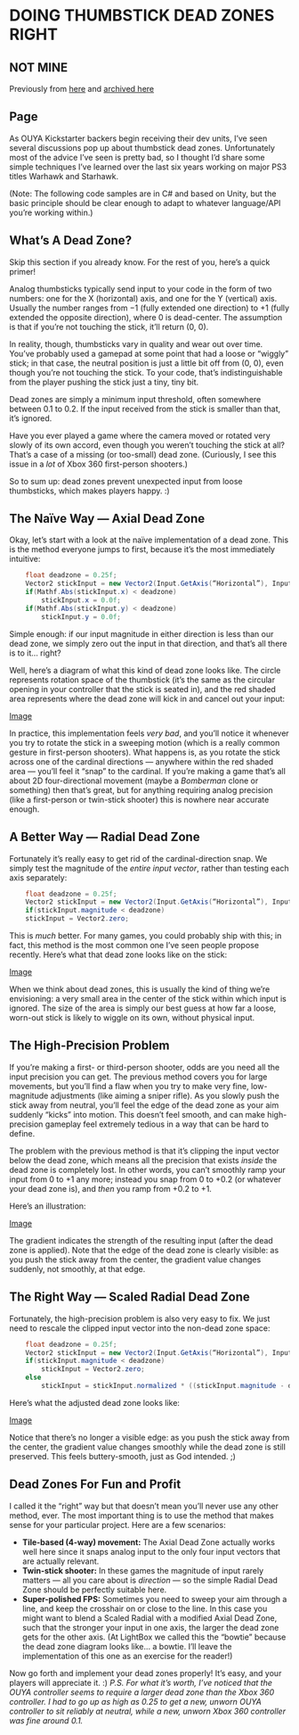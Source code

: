 # DOING THUMBSTICK DEAD ZONES RIGHT

## NOT MINE
Previously from [here](www.third-helix.com/2013/04/12/doing-thumbstick-dead-zones-right.html) and [archived here](https://web.archive.org/web/20141025070920/https://www.third-helix.com/2013/04/12/doing-thumbstick-dead-zones-right.html)

## Page
As OUYA Kickstarter backers begin receiving their dev units, I’ve seen several discussions pop up about thumbstick dead zones.
Unfortunately most of the advice I’ve seen is pretty bad, so I thought I’d share some simple techniques I’ve learned over the last six years 
working on major PS3 titles Warhawk and Starhawk.

(Note: The following code samples are in C# and based on Unity, but 
the basic principle should be clear enough to adapt to whatever 
language/API you’re working within.)

## What’s A Dead Zone?
Skip this section if you already know. For the rest of you, here’s a quick primer!

Analog thumbsticks typically send input to your code in the form of two numbers: one for the X (horizontal) axis, and one for the Y (vertical) axis.
Usually the number ranges from −1 (fully extended one direction) to +1 (fully extended the opposite direction), where 0 is dead-center. The assumption is that if you’re not touching the stick,
it’ll return (0, 0).

In reality, though, thumbsticks vary in quality and wear out over 
time. You’ve probably used a gamepad at some point that had a loose or 
“wiggly” stick; in that case, the neutral position is just a little bit 
off from (0, 0), even though you’re not touching the stick. To your 
code, that’s indistinguishable from the player pushing the stick just a 
tiny, tiny bit.

Dead zones are simply a minimum input threshold, often somewhere between 0.1 to 0.2.
If the input received from the stick is smaller than that, it’s ignored.

Have you ever played a game where the camera moved or rotated very 
slowly of its own accord, even though you weren’t touching the stick at 
all? That’s a case of a missing (or too-small) dead zone. (Curiously, I 
see this issue in a _lot_ of Xbox 360 first-person shooters.)

So to sum up: dead zones prevent unexpected input from loose thumbsticks, which makes players happy. :)

## The Naïve Way — Axial Dead Zone
Okay, let’s start with a look at the naïve implementation of a dead 
zone. This is the method everyone jumps to first, because it’s the most 
immediately intuitive:

```c#
	float deadzone = 0.25f;
	Vector2 stickInput = new Vector2(Input.GetAxis(“Horizontal”), Input.GetAxis(“Vertical”));
	if(Mathf.Abs(stickInput.x) < deadzone)
		stickInput.x = 0.0f;
	if(Mathf.Abs(stickInput.y) < deadzone)
		stickInput.y = 0.0f;
```

Simple enough: if our input magnitude in either direction is less 
than our dead zone, we simply zero out the input in that direction, and 
that’s all there is to it… right?

Well, here’s a diagram of what this kind of dead zone looks like. The circle represents rotation space of the thumbstick
(it’s the same as the circular opening in your controller that the stick is seated in), and the red shaded area represents
 where the dead zone will kick in and cancel out your input:
 
[Image](images/axial-deadzone.jpg)

In practice, this implementation feels _very bad_, and you’ll 
notice it whenever you try to rotate the stick in a sweeping motion 
(which is a really common gesture in first-person shooters). What 
happens is, as you rotate the stick across one of the cardinal 
directions — anywhere within the red shaded area — you’ll feel it “snap”
 to the cardinal. If you’re making a game that’s all about 2D 
four-directional movement (maybe a _Bomberman_ clone or 
something) then that’s great, but for anything requiring analog 
precision (like a first-person or twin-stick shooter) this is nowhere 
near accurate enough.

## A Better Way — Radial Dead Zone
Fortunately it’s really easy to get rid of the cardinal-direction snap. We simply test the magnitude of the _entire input vector_, rather than testing each axis separately:

```c#
	float deadzone = 0.25f;
	Vector2 stickInput = new Vector2(Input.GetAxis(“Horizontal”), Input.GetAxis(“Vertical”));
	if(stickInput.magnitude < deadzone)
	stickInput = Vector2.zero;
```

This is _much_ better. For many games, you could probably ship
 with this; in fact, this method is the most common one I’ve seen people
 propose recently. Here’s what that dead zone looks like on the stick:
 
[Image](images/radial-deadzone.jpg)

When we think about dead zones, this is usually the kind of thing  we’re envisioning:
 a very small area in the center of the stick within which input is ignored.
The size of the area is simply our best guess at how far a loose, worn-out stick is likely to wiggle on its own,
 without physical input.

## The High-Precision Problem
If you’re making a first- or third-person shooter, odds are you need all the input precision you can get.
 The previous method covers you for large movements, but you’ll find a flaw when you try to make very fine,
 low-magnitude adjustments (like aiming a sniper rifle). As you slowly push the stick away from neutral,
 you’ll feel the edge of the dead zone as your aim suddenly “kicks” into motion. This doesn’t feel smooth,
 and can make high-precision gameplay feel extremely tedious in a way that can be hard to define.

The problem with the previous method is that it’s clipping the input vector below the dead zone,
 which means all the precision that exists _inside_ the dead zone is completely lost. In other words,
 you can’t smoothly ramp your input from 0 to +1 any more; instead you snap from 0 to +0.2
 (or whatever your dead zone is), and _then_ you ramp from +0.2 to +1.
 
Here’s an illustration:

[Image](images/precision-problem.jpg)

The gradient indicates the strength of the resulting input (after the dead zone is applied).
 Note that the edge of the dead zone is clearly visible: as you push the stick away from the center, the gradient value
 changes suddenly, not smoothly, at that edge.

## The Right Way — Scaled Radial Dead Zone
Fortunately, the high-precision problem is also very easy to fix. We just need to rescale the clipped input vector
 into the non-dead zone space:

```c#
	float deadzone = 0.25f;
	Vector2 stickInput = new Vector2(Input.GetAxis(“Horizontal”), Input.GetAxis(“Vertical”));
	if(stickInput.magnitude < deadzone)
		stickInput = Vector2.zero;
	else
		stickInput = stickInput.normalized * ((stickInput.magnitude - deadzone) / (1 - deadzone));
```

Here’s what the adjusted dead zone looks like:

[Image](images/scaled-radial-deadzone.jpg)

Notice that there’s no longer a visible edge: as you push the stick away from the center,
 the gradient value changes smoothly while the dead zone is still preserved.
 This feels buttery-smooth, just as God intended. ;)

## Dead Zones For Fun and Profit
I called it the “right” way but that doesn’t mean you’ll never use any other method, ever.
 The most important thing is to use the method that makes sense for your particular project.
 Here are a few scenarios:

- **Tile-based (4-way) movement:** The Axial Dead Zone actually works well here since it snaps
 analog input to the only four input vectors that are actually relevant.
- **Twin-stick shooter:** In these games the magnitude of input rarely matters —
 all you care about is _direction_ — so the simple Radial Dead Zone should be perfectly suitable here.
- **Super-polished FPS:** Sometimes you need to sweep your aim through a line, and keep the crosshair on or close to the line.
 In this case you might want to blend a Scaled Radial with a modified Axial Dead Zone, such that the stronger your input in one axis,
 the larger the dead zone gets for the other axis. (At LightBox we called this the “bowtie” because the dead zone diagram looks like… a bowtie.
 I’ll leave the implementation of this one as an exercise for the reader!)

Now go forth and implement your dead zones properly! It’s easy, and your players will appreciate it. :)
_P.S. For what it’s worth, I’ve noticed that the OUYA controller seems to require a larger dead zone than
 the Xbox 360 controller. I had to go up as high as 0.25 to get a new, unworn OUYA controller to sit
 reliably at neutral, while a new, unworn Xbox 360 controller was fine around 0.1._

